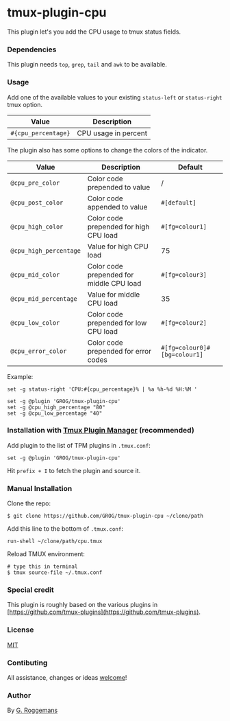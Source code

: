 # tmux-plugin-cpu

This plugin let's you add the CPU usage to tmux status fields.


### Dependencies

This plugin needs `top`, `grep`, `tail` and `awk` to be available.

### Usage

Add one of the available values to your existing `status-left` or
`status-right` tmux option.

| Value | Description |
|-------|-------------|
| `#{cpu_percentage}` | CPU usage in percent |

The plugin also has some options to change the colors of the indicator.

| Value | Description | Default |
|-------|-------------|---------|
| `@cpu_pre_color` | Color code prepended to value | / |
| `@cpu_post_color` | Color code appended to value | `#[default]` |
| `@cpu_high_color` | Color code prepended for high CPU load | `#[fg=colour1]` |
| `@cpu_high_percentage` | Value for high CPU load |  75 |
| `@cpu_mid_color` | Color code prepended for middle CPU load | `#[fg=colour3]` |
| `@cpu_mid_percentage` | Value for middle CPU load |  35 |
| `@cpu_low_color` | Color code prepended for low CPU load | `#[fg=colour2]` |
| `@cpu_error_color` | Color code prepended for error codes | `#[fg=colour0]#[bg=colour1]` |

Example:

    set -g status-right 'CPU:#{cpu_percentage}% | %a %h-%d %H:%M '

    set -g @plugin 'GROG/tmux-plugin-cpu'
    set -g @cpu_high_percentage "80"
    set -g @cpu_low_percentage "40"


### Installation with [Tmux Plugin Manager](https://github.com/tmux-plugins/tpm) (recommended)

Add plugin to the list of TPM plugins in `.tmux.conf`:

    set -g @plugin 'GROG/tmux-plugin-cpu'

Hit `prefix + I` to fetch the plugin and source it.


### Manual Installation

Clone the repo:

    $ git clone https://github.com/GROG/tmux-plugin-cpu ~/clone/path

Add this line to the bottom of `.tmux.conf`:

    run-shell ~/clone/path/cpu.tmux

Reload TMUX environment:

    # type this in terminal
    $ tmux source-file ~/.tmux.conf


### Special credit

This plugin is roughly based on the various plugins in
[https://github.com/tmux-plugins](https://github.com/tmux-plugins).


### License

[MIT](LICENSE)


### Contibuting

All assistance, changes or ideas
[welcome](https://github.com/GROG/tmux-plugin-cpu/issues)!


### Author

By [G. Roggemans](https://github.com/groggemans)
